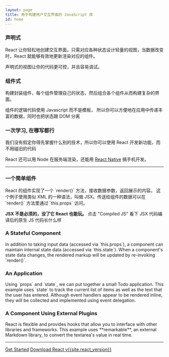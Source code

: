 ```yaml
---
layout: page
title: 用于构建用户交互界面的 JavaScript 库
id: home
---
```


<section class="light home-section">
  <div class="marketing-row">
    <div class="marketing-col">
      <h3>声明式</h3>
      <p>React 让你轻松地创建交互界面。只需对应各种状态设计轻量的视图，当数据改变时，React 就能够有效地更新渲染对应的组件。</p>
      <p>声明式的视图让你的代码更可控，并且容易调试。</p>
    </div>
    <div class="marketing-col">
      <h3>组件式</h3>
      <p>构建封装组件，每个组件管理自己的状态，然后组合各个组件从而构建复杂的界面。</p>
      <p>组件的逻辑代码使用 Javascript 而不是模板，
      所以你可以方便地在应用中传递丰富的数据，同时也把状态跟 DOM 分离</p>
    </div>
    <div class="marketing-col">
      <h3>一次学习, 在哪写都行</h3>
      <p>我们没有假定你得先掌握什么别的技术，所以你可以使用 React 开发新功能，而不用碰旧的代码</p>
      <p>React 还可以用 Node 在服务端渲染，还能用 <a href="https://facebook.github.io/react-native/">React Native</a> 搞手机开发。</p>
    </div>
  </div>
</section>
<hr class="home-divider" />
<section class="home-section">
  <div id="examples">
    <div class="example">
      <h3>一个简单组件</h3>
      <p>
        React 的组件实现了一个 `render()` 方法，接收数据参数，返回展示的内容。
        这个例子使用类似 XML 的一种语法，叫做 JSX。传送给组件的数据可以在 `render()`
        方法里通过 `this.props` 访问。
      </p>
      <p>
        <strong>JSX 不是必须的，没了它 React 也能玩。</strong> 点击 "Compiled JS" 
        看下 JSX 代码编译后的原生 JS 代码长什么样
      </p>
      <div id="helloExample"></div>
    </div>
    <div class="example">
      <h3>A Stateful Component</h3>
      <p>
        In addition to taking input data (accessed via `this.props`), a
        component can maintain internal state data (accessed via `this.state`).
        When a component's state data changes, the rendered markup will be
        updated by re-invoking `render()`.
      </p>
      <div id="timerExample"></div>
    </div>
    <div class="example">
      <h3>An Application</h3>
      <p>
        Using `props` and `state`, we can put together a small Todo application.
        This example uses `state` to track the current list of items as well as
        the text that the user has entered. Although event handlers appear to be
        rendered inline, they will be collected and implemented using event
        delegation.
      </p>
      <div id="todoExample"></div>
    </div>
    <div class="example">
      <h3>A Component Using External Plugins</h3>
      <p>
        React is flexible and provides hooks that allow you to interface with
        other libraries and frameworks. This example uses **remarkable**, an
        external Markdown library, to convert the textarea's value in real time.
      </p>
      <div id="markdownExample"></div>
    </div>
  </div>
  <script src="/react/js/remarkable.min.js"></script>
  <script src="/react/js/examples/hello.js"></script>
  <script src="/react/js/examples/timer.js"></script>
  <script src="/react/js/examples/todo.js"></script>
  <script src="/react/js/examples/markdown.js"></script>
</section>
<hr class="home-divider" />
<section class="home-bottom-section">
  <div class="buttons-unit">
    <a href="docs/getting-started.html" class="button">Get Started</a>
    <a href="downloads.html" class="button">Download React v{{site.react_version}}</a>
  </div>
</section>
